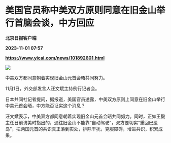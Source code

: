 # 美国官员称中美双方原则同意在旧金山举行首脑会谈，中方回应
**北京日报客户端**

**2023-11-01 07:57**

**https://www.yicai.com/news/101892601.html**

![](https://imgcdn.yicai.com/uppics/slides/2023/11/86a435b965786f86d6cde2bc7b40934e.jpg)

中美双方都同意朝着实现旧金山元首会晤共同努力。

11月1日，外交部发言人汪文斌主持例行记者会。

日本共同社记者提问，据报道，美国官员透露，中美双方原则上同意在旧金山举行中美元首会晤，中方能否证实这个消息？

汪文斌表示，中美双方都同意朝着实现旧金山元首会晤共同努力。同时，正如王毅主任日前访美时指出的，通往旧金山不能靠“自动驾驶”，双方要切实“重回巴厘岛”，把两国元首的共识真正落到实处，排除干扰，克服障碍，增进共识，积累成果。